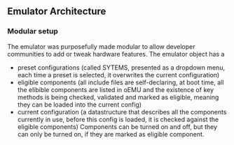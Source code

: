 ## Emulator Architecture
 
### Modular setup

The emulator was purposefully made modular to allow developer communities to add or tweak hardware features.
The emulator object has a
- preset configurations (called SYTEMS, presented as a dropdown menu, each time a preset is selected, it overwrites the current configuration)
- eligible components (all include files are self-declaring, at boot time, all the elibible components are listed in oEMU and the existence of key methods is being checked, validated and marked as eligible, meaning they can be loaded into the current config)
- current configuration (a datastructure that describes all the components currently in use, before this config is loaded, it is checked against the eligible components)  Components can be turned on and off, but they can only be turned on, if they are marked as eligible component.


